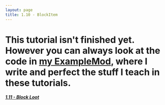 ```yaml
---
layout: page
title: 1.10 - BlockItem
---
```


# This tutorial isn't finished yet. However you can always look at the code in [my ExampleMod](https://github.com/Cadiboo/Example-Mod/), where I write and perfect the stuff I teach in these tutorials.


##### [1.11 - Block Loot](./1.11-block-loot)
